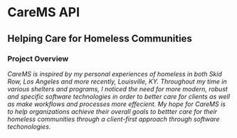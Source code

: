 # CareMS API
## Helping Care for Homeless Communities

### Project Overview
*CareMS is inspired by my personal experiences of homeless in both Skid Row, Los Angeles and more recently, Louisville, KY. Throughout my time in various shelters and programs, I noticed the need for more modern, robust and specific software technologies in order to better care for clients as well as make workflows and processes more effecient. My hope for CareMS is to help organizations achieve their overall goals to bettter care for their homeless communities through a client-first approach through software techonologies*.

